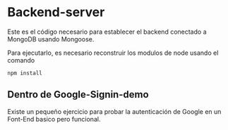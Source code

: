 # Backend-server

Este es el código necesario para establecer el backend
conectado a MongoDB usando Mongoose.

Para ejecutarlo, es necesario reconstruir los modulos
de node usando el comando

```
npm install
```


## Dentro de Google-Signin-demo
Existe un pequeño ejercicio para probar la
autenticación de Google en un Font-End basico pero
funcional.